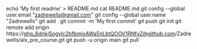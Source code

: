  echo 'My first readme' > README.md
 cat README.md 
 git config --global user.email "zadrewells@gmail.com"
 git config --global user.name "Zadrewells"
 git add .
  git commit -m 'My first commit'
  git push
 git init 
  git remote add origin https://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@github.com/Zadrewells/alx_pre_course.git
  git push -u origin main
  git pull 
